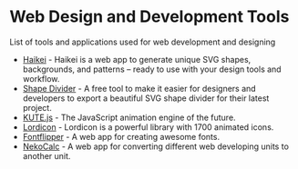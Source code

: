 # Web Design and Development Tools
List of tools and applications used for web development and designing

- [Haikei](https://app.haikei.app/) - Haikei is a web app to generate unique SVG shapes, backgrounds, and patterns – ready to use with your design tools and workflow.
- [Shape Divider](https://www.shapedivider.app/) - A free tool to make it easier for designers and developers to export a beautiful SVG
shape divider for their latest project.
- [KUTE.js](https://thednp.github.io/kute.js/) - The JavaScript animation engine of the future.
- [Lordicon](https://lordicon.com/) - Lordicon is a powerful library with 1700 animated icons.
- [Fontflipper](https://fontflipper.com) - A web app for creating awesome fonts.
- [NekoCalc](https://nekocalc.com/) - A web app for converting different web developing units to another unit.

